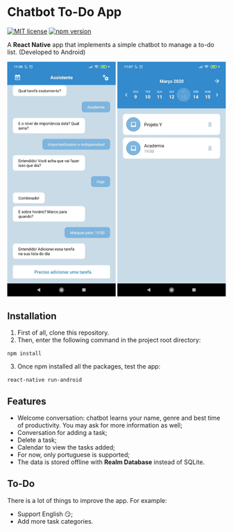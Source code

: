 # Chatbot To-Do App
[![MIT license](https://img.shields.io/badge/license-MIT-blue.svg)](https://github.com/vpinheiro38/Chatbot-To-Do-App/blob/master/LICENSE)
[![npm version](https://badge.fury.io/js/react-native.svg)](http://badge.fury.io/js/react-native)

A **React Native** app that implements a simple chatbot to manage a to-do list. (Developed to Android)

<img src="https://github.com/vpinheiro38/Chatbot-To-Do-App/blob/master/images/Chat.jpeg" width="250" /> <img src="https://github.com/vpinheiro38/Chatbot-To-Do-App/blob/master/images/TaskList.jpeg" width="250" />

## Installation
1. First of all, clone this repository.
2. Then, enter the following command in the project root directory:
```
npm install
```
3. Once npm installed all the packages, test the app:
```
react-native run-android
```

## Features
- Welcome conversation: chatbot learns your name, genre and best time of productivity. You may ask for more information as well;
- Conversation for adding a task;
- Delete a task;
- Calendar to view the tasks added;
- For now, only portuguese is supported;
- The data is stored offline with **Realm Database** instead of SQLite.

## To-Do
There is a lot of things to improve the app. For example:
- Support English :smirk:;
- Add more task categories.
